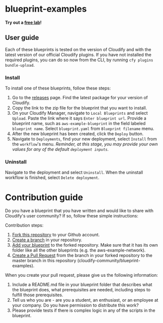 # blueprint-examples

**Try out a [free lab](https://cloudify.co/HostedCloudify)!**


## User guide

Each of these blueprints is tested on the version of Cloudify and with the latest version of our official Cloudify plugins. If you have not installed the required plugins, you can do so now from the CLI, by running `cfy plugins bundle-upload`.

### Install

To install one of these blueprints, follow these steps:

1. Go to the [releases](https://github.com/cloudify-community/blueprint-examples/releases) page. Find the latest package for your version of Cloudify.
1. Copy the link to the zip file for the blueprint that you want to install.
1. On your Cloudify Manager, navigate to `Local Blueprints` and select `Upload`. Paste the link where it says `Enter blueprint url`. Provide a blueprint name, such as `aws-example-blueprint` in the field labeled `blueprint name`. Select `blueprint.yaml` from `Blueprint filename` menu.
1. After the new blueprint has been created, click the `Deploy` button.
1. Navigate to `Deployments`, find your new deployment, select `Install` from the `workflow`'s menu. _Reminder, at this stage, you may provide your own values for any of the default `deployment inputs`._


### Uninstall

Navigate to the deployment and select `Uninstall`. When the uninstall workflow is finished, select `Delete deployment`.


# Contribution guide

Do you have a blueprint that you have written and would like to share with Cloudify's user community? If so, follow these simple instructions:

Contribution steps:

1. [Fork this repository](https://help.github.com/articles/fork-a-repo/) to your Github account.
1. [Create a branch](https://help.github.com/articles/creating-and-deleting-branches-within-your-repository/) in your repository.
1. [Add your blueprint](https://help.github.com/articles/adding-a-file-to-a-repository/) to the forked repository. Make sure that it has its own folder like all the other blueprints (e.g. the aws-example-network).
1. [Create a Pull Request](https://help.github.com/articles/creating-a-pull-request-from-a-fork/) from the branch in your forked repository to the master branch in this repository (cloudify-community/blueprint-examples).

When you create your pull request, please give us the following information:

1. Include a README.md file in your blueprint folder that describes what the blueprint does, what prerequisites are needed, including steps to fulfill those prerequisites.
1. Tell us who you are - are you a student, an enthusiast, or an employee at your company. Do you have permission to distribute this work?
1. Please provide tests if there is complex logic in any of the scripts in the blueprint.

